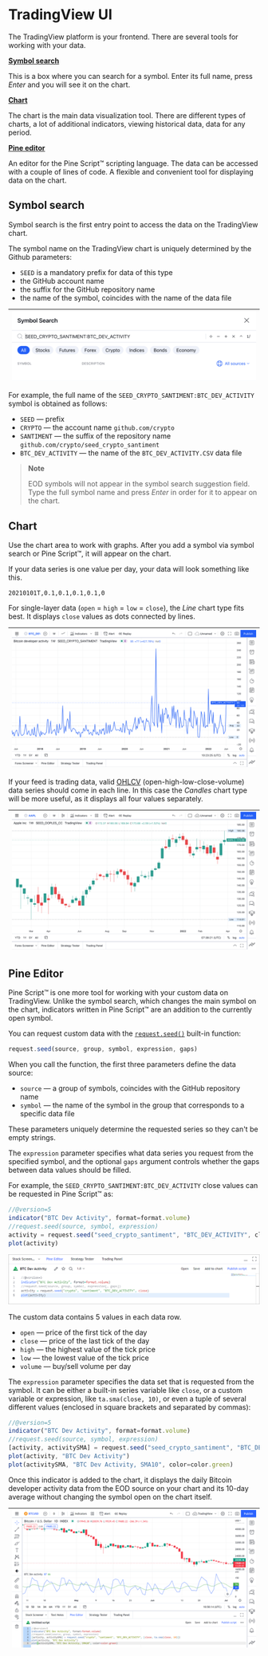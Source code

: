 [ui_chart_candles]: /images/ui_chart_candles.png
[ui_chart_line]: /images/ui_chart_line.png
[ui_search]: /images/ui_search_empty.png
[ui_pine]: /images/ui_pine.png
[ui_pine_btc]: /images/ui_chart_pine_sma_btc.png
[request_seed]: https://www.tradingview.com/pine-script-reference/v5/#fun_request{dot}seed
[support_ohlc]: https://www.tradingview.com/support/solutions/43000619436-heikin-ashi/

# TradingView UI

The TradingView platform is your frontend. There are several tools for working with your data.

__[Symbol search](#symbol-search)__

This is a box where you can search for a symbol. Enter its full name, press _Enter_ and you will see it on the chart.

__[Chart](#chart)__

The chart is the main data visualization tool.
There are different types of charts, a lot of additional indicators, viewing historical data, data for any period.

__[Pine editor](#pine-editor)__

An editor for the Pine Script™ scripting language. The data can be accessed with a couple of lines of code.
A flexible and convenient tool for displaying data on the chart.

## Symbol search

Symbol search is the first entry point to access the data on the TradingView chart.

The symbol name on the TradingView chart is uniquely determined by the Github parameters:

- `SEED` is a mandatory prefix for data of this type
- the GitHub account name
- the suffix for the GitHub repository name
- the name of the symbol, coincides with the name of the data file

|![Symbol Search][ui_search]|
|-|

For example, the full name of the `SEED_CRYPTO_SANTIMENT:BTC_DEV_ACTIVITY` symbol is obtained as follows:

- `SEED` — prefix
- `CRYPTO` — the account name `github.com/crypto`
- `SANTIMENT` — the suffix of the repository name `github.com/crypto/seed_crypto_santiment` 
- `BTC_DEV_ACTIVITY` — the name of the `BTC_DEV_ACTIVITY.CSV` data file

> __Note__
>
> EOD symbols will not appear in the symbol search suggestion field. 
> Type the full symbol name and press _Enter_ in order for it to appear on the chart.

## Chart

Use the chart area to work with graphs. After you add a symbol via symbol search or Pine Script™, it will appear on the chart.

If your data series is one value per day, your data will look something like this.

```csv
20210101T,0.1,0.1,0.1,0.1,0
```

For single-layer data (`open` = `high` = `low` = `close`), the _Line_ chart type fits best. It displays `close` values as dots connected by lines.

|![ui_chart_line]|
|-|

If your feed is trading data, valid [OHLCV][support_ohlc] (open-high-low-close-volume) data series should come in each line.
In this case the _Candles_ chart type will be more useful, as it displays all four values separately.

|![ui_chart_candles]|
|-|

## Pine Editor

Pine Script™ is one more tool for working with your custom data on TradingView. 
Unlike the symbol search, which changes the main symbol on the chart, indicators written in Pine Script™ are an addition to the currently open symbol.

You can request custom data with the [`request.seed()`][request_seed] built-in function:

```js
request.seed(source, group, symbol, expression, gaps)
```

When you call the function, the first three parameters define the data source:

- `source` — a group of symbols, coincides with the GitHub repository name
- `symbol` — the name of the symbol in the group that corresponds to a specific data file

These parameters uniquely determine the requested series so they can't be empty strings.

The `expression` parameter specifies what data series you request from the specified symbol, 
and the optional `gaps` argument controls whether the gaps between data values should be filled.

For example, the `SEED_CRYPTO_SANTIMENT:BTC_DEV_ACTIVITY` close values can be requested in Pine Script™ as:

```js
//@version=5
indicator("BTC Dev Activity", format=format.volume)
//request.seed(source, symbol, expression)
activity = request.seed("seed_crypto_santiment", "BTC_DEV_ACTIVITY", close)
plot(activity)
```

![ui_pine]

The custom data contains 5 values in each data row.

- `open` — price of the first tick of the day
- `close` — price of the last tick of the day
- `high` — the highest value of the tick price
- `low` — the lowest value of the tick price
- `volume` — buy/sell volume per day

The `expression` parameter specifies the data set that is requested from the symbol. 
It can be either a built-in series variable like `close`, or a custom variable or expression, 
like `ta.sma(close, 10)`, or even a tuple of several different values (enclosed in square brackets and separated by commas):

```js
//@version=5
indicator("BTC Dev Activity", format=format.volume)
//request.seed(source, symbol, expression)
[activity, activitySMA] = request.seed("seed_crypto_santiment", "BTC_DEV_ACTIVITY", [close, ta.sma(close, 10)])
plot(activity, "BTC Dev Activity")
plot(activitySMA, "BTC Dev Activity, SMA10", color=color.green)
```

Once this indicator is added to the chart, it displays the daily Bitcoin developer activity data 
from the EOD source on your chart and its 10-day average without changing the symbol open on the chart itself.

|![ui_pine_btc]|
|-|
